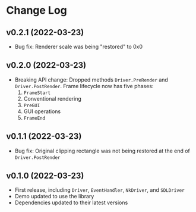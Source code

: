 # Change Log

## v0.2.1 (2022-03-23)

- Bug fix: Renderer scale was being "restored" to 0x0

## v0.2.0 (2022-03-23)

- Breaking API change: Dropped methods `Driver.PreRender` and
  `Driver.PostRender`. Frame lifecycle now has five phases:
    1. `FrameStart`
    2. Conventional rendering
    3. `PreGUI`
    4. GUI operations
    5. `FrameEnd`

## v0.1.1 (2022-03-23)

- Bug fix: Original clipping rectangle was not being restored at the end of
  `Driver.PostRender`

## v0.1.0 (2022-03-23)

- First release, including `Driver`, `EventHandler`, `NkDriver`, and `SDLDriver`
- Demo updated to use the library
- Dependencies updated to their latest versions
